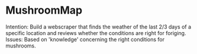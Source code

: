 # MushroomMap

Intention: Build a webscraper that finds the weather of the last 2/3 days of a specific location and reviews whether the conditions are right for foriging.
Issues: Based on 'knowledge' concerning the right conditions for mushrooms.
